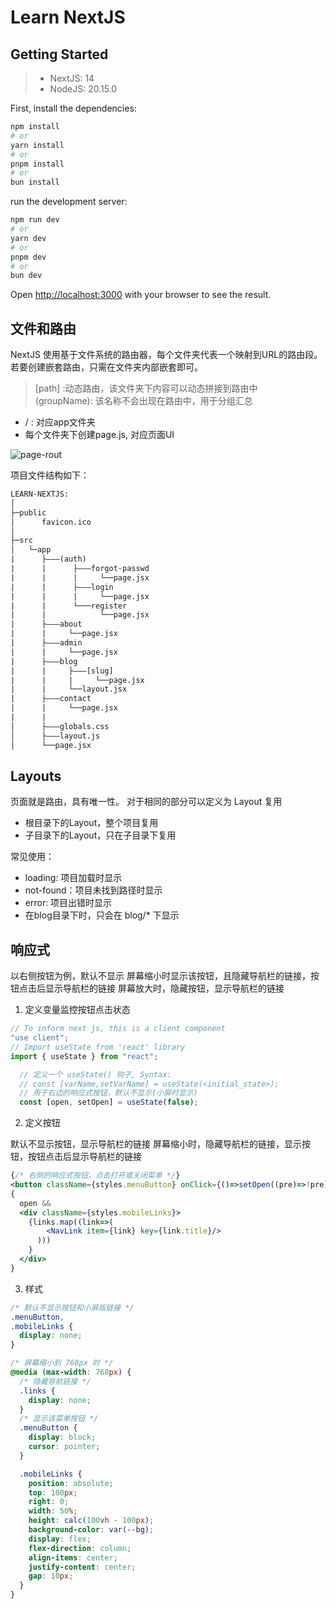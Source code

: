 # Learn NextJS

## Getting Started

>- NextJS: 14
>- NodeJS: 20.15.0

First, install the dependencies:

```bash
npm install
# or
yarn install
# or
pnpm install
# or
bun install
```

run the development server:

```bash
npm run dev
# or
yarn dev
# or
pnpm dev
# or
bun dev
```

Open [http://localhost:3000](http://localhost:3000) with your browser to see the result.

## 文件和路由

NextJS 使用基于文件系统的路由器，每个文件夹代表一个映射到URL的路由段。
若要创建嵌套路由，只需在文件夹内部嵌套即可。

>\[path\] :动态路由，该文件夹下内容可以动态拼接到路由中 </br>
> (groupName): 该名称不会出现在路由中，用于分组汇总 </br>

- / : 对应app文件夹
- 每个文件夹下创建page.js, 对应页面UI

![page-rout](https://image.fu-jw.com/img/2024/06/26/667bf0fa833e6.webp)

项目文件结构如下：

```txt
LEARN-NEXTJS:
│              
├─public
│      favicon.ico
│      
├─src
│   └─app
|      ├———(auth)
|      |      ├———forgot-passwd
|      |      |     └──page.jsx
|      |      ├———login
|      |      |     └──page.jsx
|      |      └───register
|      |            └──page.jsx
|      ├———about
|      |     └──page.jsx
|      ├———admin
|      |     └──page.jsx
|      ├———blog
|      |     ├———[slug]
|      |     |     └──page.jsx
|      |     └──layout.jsx
|      ├———contact
|      |     └──page.jsx
|      |
│      ├———globals.css
│      ├———layout.js
│      └──page.jsx

```

## Layouts

页面就是路由，具有唯一性。
对于相同的部分可以定义为 Layout 复用

- 根目录下的Layout，整个项目复用
- 子目录下的Layout，只在子目录下复用

常见使用：

- loading: 项目加载时显示
- not-found：项目未找到路径时显示
- error: 项目出错时显示
- 在blog目录下时，只会在 blog/* 下显示

## 响应式

以右侧按钮为例，默认不显示
屏幕缩小时显示该按钮，且隐藏导航栏的链接，按钮点击后显示导航栏的链接
屏幕放大时，隐藏按钮，显示导航栏的链接

1. 定义变量监控按钮点击状态

```jsx
// To inform next js, this is a client component 
"use client"; 
// Import useState from 'react' library 
import { useState } from "react"; 

  // 定义一个 useState() 钩子, Syntax:
  // const [varName,setVarName] = useState(<initial_state>);
  // 用于右边的响应式按钮，默认不显示(小屏时显示)
  const [open, setOpen] = useState(false);
```

2. 定义按钮

默认不显示按钮，显示导航栏的链接
屏幕缩小时，隐藏导航栏的链接，显示按钮，按钮点击后显示导航栏的链接

```jsx
{/* 右侧的响应式按钮，点击打开或关闭菜单 */}
<button className={styles.menuButton} onClick={()=>setOpen((pre)=>!pre)}>Menu</button>
{
  open && 
  <div className={styles.mobileLinks}>
    {links.map((link=>(
        <NavLink item={link} key={link.title}/>
      )))
    }
  </div>
}
```

3. 样式

```css
/* 默认不显示按钮和小屏版链接 */
.menuButton,
.mobileLinks {
  display: none;
}

/* 屏幕缩小到 768px 时 */
@media (max-width: 768px) {
  /* 隐藏导航链接 */
  .links {
    display: none;
  }
  /* 显示该菜单按钮 */
  .menuButton {
    display: block;
    cursor: pointer;
  }

  .mobileLinks {
    position: absolute;
    top: 100px;
    right: 0;
    width: 50%;
    height: calc(100vh - 100px);
    background-color: var(--bg);
    display: flex;
    flex-direction: column;
    align-items: center;
    justify-content: center;
    gap: 10px;
  }
}
```
